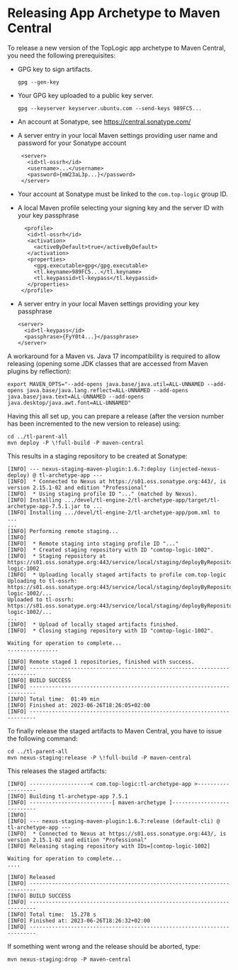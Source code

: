 # Releasing App Archetype to Maven Central

To release a new version of the TopLogic app archetype to Maven Central, you need the following prerequisites:

 * GPG key to sign artifacts.
   
   ```
   gpg --gen-key
   ```
 
 * Your GPG key uploaded to a public key server.
 
   ```
   gpg --keyserver keyserver.ubuntu.com --send-keys 989FC5...
   ```
   
 * An account at Sonatype, see https://central.sonatype.com/
 * A server entry in your local Maven settings providing user name and password for your Sonatype account

   ```
    <server>
      <id>tl-ossrh</id>
      <username>...</username>
      <password>{mW23aL3p...}</password>
    </server>
   ``` 

 * Your account at Sonatype must be linked to the `com.top-logic` group ID.
 * A local Maven profile selecting your signing key and the server ID with your key passphrase 

   ```
     <profile>
      <id>tl-ossrh</id>
      <activation>
        <activeByDefault>true</activeByDefault>
      </activation>
      <properties>
        <gpg.executable>gpg</gpg.executable>
        <tl.keyname>989FC5...</tl.keyname>
        <tl.keypassid>tl-keypass</tl.keypassid>
      </properties>
    </profile>
    ```

  * A server entry in your local Maven settings providing your key passphrase

    ```
    <server>
      <id>tl-keypass</id>
      <passphrase>{FyY0t4...}</passphrase>
    </server>
    ```

A workaround for a Maven vs. Java 17 incompatibility is required to allow releasing (opening some JDK classes that are accessed from Maven plugins by reflection):

```
export MAVEN_OPTS="--add-opens java.base/java.util=ALL-UNNAMED --add-opens java.base/java.lang.reflect=ALL-UNNAMED --add-opens java.base/java.text=ALL-UNNAMED --add-opens java.desktop/java.awt.font=ALL-UNNAMED"
```

Having this all set up, you can prepare a release (after the version number has been incremented to the new version to 
release) using:

```
cd ../tl-parent-all
mvn deploy -P \!full-build -P maven-central
```

This results in a staging repository to be created at Sonatype:

```
[INFO] --- nexus-staging-maven-plugin:1.6.7:deploy (injected-nexus-deploy) @ tl-archetype-app ---
[INFO]  * Connected to Nexus at https://s01.oss.sonatype.org:443/, is version 2.15.1-02 and edition "Professional"
[INFO]  * Using staging profile ID "..." (matched by Nexus).
[INFO] Installing .../devel/tl-engine-2/tl-archetype-app/target/tl-archetype-app-7.5.1.jar to ...
[INFO] Installing .../devel/tl-engine-2/tl-archetype-app/pom.xml to ...
...
[INFO] Performing remote staging...
[INFO] 
[INFO]  * Remote staging into staging profile ID "..."
[INFO]  * Created staging repository with ID "comtop-logic-1002".
[INFO]  * Staging repository at https://s01.oss.sonatype.org:443/service/local/staging/deployByRepositoryId/comtop-logic-1002
[INFO]  * Uploading locally staged artifacts to profile com.top-logic
Uploading to tl-ossrh: https://s01.oss.sonatype.org:443/service/local/staging/deployByRepositoryId/comtop-logic-1002/...
Uploaded to tl-ossrh: https://s01.oss.sonatype.org:443/service/local/staging/deployByRepositoryId/comtop-logic-1002/...
...
[INFO]  * Upload of locally staged artifacts finished.
[INFO]  * Closing staging repository with ID "comtop-logic-1002".

Waiting for operation to complete...
................

[INFO] Remote staged 1 repositories, finished with success.
[INFO] ------------------------------------------------------------------------
[INFO] BUILD SUCCESS
[INFO] ------------------------------------------------------------------------
[INFO] Total time:  01:49 min
[INFO] Finished at: 2023-06-26T18:26:05+02:00
[INFO] ------------------------------------------------------------------------
```

To finally release the staged artifacts to Maven Central, you have to issue the following command:

```
cd ../tl-parent-all
mvn nexus-staging:release -P \!full-build -P maven-central
```

This releases the staged artifacts:

```
[INFO] -------------------< com.top-logic:tl-archetype-app >-------------------
[INFO] Building tl-archetype-app 7.5.1
[INFO] --------------------------[ maven-archetype ]---------------------------
[INFO] 
[INFO] --- nexus-staging-maven-plugin:1.6.7:release (default-cli) @ tl-archetype-app ---
[INFO]  * Connected to Nexus at https://s01.oss.sonatype.org:443/, is version 2.15.1-02 and edition "Professional"
[INFO] Releasing staging repository with IDs=[comtop-logic-1002]

Waiting for operation to complete...
....

[INFO] Released
[INFO] ------------------------------------------------------------------------
[INFO] BUILD SUCCESS
[INFO] ------------------------------------------------------------------------
[INFO] Total time:  15.278 s
[INFO] Finished at: 2023-06-26T18:26:32+02:00
[INFO] ------------------------------------------------------------------------
```

If something went wrong and the release should be aborted, type:

```
mvn nexus-staging:drop -P maven-central
```

